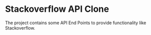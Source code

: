 # Stackoverflow API Clone

The project contains some API End Points to provide functionality like Stackoverflow.
